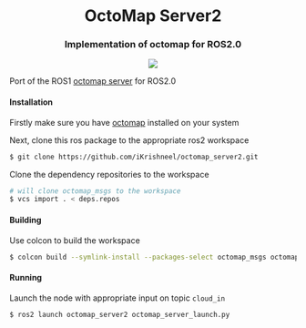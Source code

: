 <div align="center">
  <h1>OctoMap Server2</h1>
  <h3>Implementation of octomap for ROS2.0 </h3>
    <a href="https://travis-ci.com/iKrishneel/octomap_server2"><img src="https://travis-ci.com/iKrishneel/octomap_server2.svg?branch=master"></a>
</div>

Port of the ROS1 [octomap server](https://github.com/OctoMap/octomap_mapping) for ROS2.0 

#### Installation
Firstly make sure you have [octomap](https://github.com/OctoMap/octomap.git) installed on your system 

Next, clone this ros package to the appropriate ros2 workspace
```bash
$ git clone https://github.com/iKrishneel/octomap_server2.git
```
Clone the dependency repositories to the workspace
```bash
# will clone octomap_msgs to the workspace
$ vcs import . < deps.repos
```

#### Building
Use colcon to build the workspace
```bash
$ colcon build --symlink-install --packages-select octomap_msgs octomap_server2
```

#### Running
Launch the node with appropriate input on topic `cloud_in`
```bash
$ ros2 launch octomap_server2 octomap_server_launch.py
```